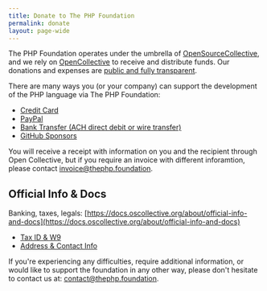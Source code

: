 ```yaml
---
title: Donate to The PHP Foundation
permalink: donate
layout: page-wide
---
```


The PHP Foundation operates under the umbrella of [OpenSourceCollective](https://www.oscollective.org/), and we rely on [OpenCollective](https://opencollective.com/phpfoundation) to receive and distribute funds. Our donations and expenses are [public and fully transparent](https://opencollective.com/phpfoundation#category-BUDGET).

There are many ways you (or your company) can support the development of the PHP language via&nbsp;The&nbsp;PHP&nbsp;Foundation:

* [Credit Card](https://opencollective.com/phpfoundation/contribute)
* [PayPal](https://opencollective.com/phpfoundation/contribute)
* [Bank Transfer (ACH direct debit or wire transfer)](https://opencollective.com/phpfoundation/contribute)
* [GitHub Sponsors](https://github.com/sponsors/ThePHPF)

You will receive a receipt with information on you and the recipient through Open Collective, but if you require an invoice with different inforamtion, please contact [invoice@thephp.foundation](mailto:invoice@thephp.foundation).

## Official Info & Docs

Banking, taxes, legals:
[https://docs.oscollective.org/about/official-info-and-docs](https://docs.oscollective.org/about/official-info-and-docs) 

* [Tax ID & W9](https://docs.oscollective.org/about/official-info-and-docs#tax-id-and-w9)
* [Address & Contact Info](https://docs.oscollective.org/about/official-info-and-docs#address-and-contact-info)

If you're experiencing any difficulties, require additional information, or would like to support the foundation in any other way, please don't hesitate to contact us at: [contact@thephp.foundation](mailto:contact@thephp.foundation).
